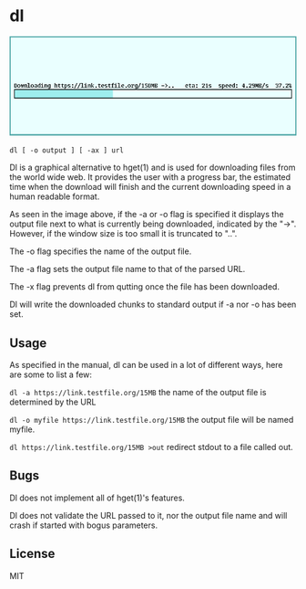 # dl

![dl](screen.png)

	dl [ -o output ] [ -ax ] url

Dl is a graphical alternative to hget(1) and is used for downloading
files from the world wide web.  It provides the user with a progress
bar, the estimated time when the download will finish and the current
downloading speed in a human readable format.

As seen in the image above, if the -a or -o flag is specified it
displays the output file next to what is currently being downloaded,
indicated by the "->". However, if the window size is too small it is
truncated to "..".

The -o flag specifies the name of the output file.

The -a flag sets the output file name to that of the parsed URL.

The -x flag prevents dl from qutting once the file has been
downloaded.

Dl will write the downloaded chunks to standard output if -a
nor -o has been set.

## Usage
As specified in the manual, dl can be used in a lot of different ways,
here are some to list a few:

`dl -a https://link.testfile.org/15MB` the name of the output file is
determined by the URL

`dl -o myfile https://link.testfile.org/15MB` the output file will be
named myfile.

`dl https://link.testfile.org/15MB >out` redirect stdout to a file
called out.

## Bugs
Dl does not implement all of hget(1)'s features.

Dl does not validate the URL passed to it, nor the output file name
and will crash if started with bogus parameters.

## License
MIT
